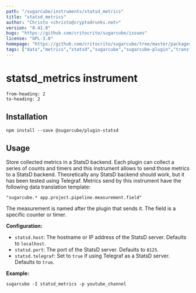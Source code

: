 ```yaml
---
path: "/sugarcube/instruments/statsd_metrics"
title: "statsd_metrics"
author: "Christo <christo@cryptodrunks.net>"
version: "0.41.0"
bugs: "https://github.com/critocrito/sugarcube/issues"
license: "GPL-3.0"
homepage: "https://github.com/critocrito/sugarcube/tree/master/packages/plugin-statsd#readme"
tags: ["data","metrics","statsd","sugarcube","sugarcube-plugin","transformation"]
---
```

# statsd_metrics instrument

```toc
from-heading: 2
to-heading: 2
```

## Installation

```shell
npm install --save @sugarcube/plugin-statsd
```


## Usage

Store collected metrics in a StatsD backend. Each plugin can collect a series of counts and timers and this instrument allows to send those metrics to a StatsD backend. Theoretically any StatsD backend should work, but it has been tested using Telegraf. Metrics send by this instrument have the following data translation template:

```text
"sugarcube.* app.project.pipeline.measurement.field"
```

The measurement is named after the plugin that sends it. The field is a specific counter or timer.

**Configuration:**

-   `statsd.host`: The hostname or IP address of the StatsD server. Defaults to `localhost`.
-   `statsd.port`: The port of the StatsD server. Defaults to `8125`.
-   `statsd.telegraf`: Set to `true` if using Telegraf as a StatsD server. Defaults to `true`.

**Example:**

```shell
sugarcube -I statsd_metrics -p youtube_channel
```

